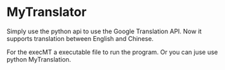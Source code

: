 # MyTranslator
Simply use the python api to use the Google Translation API.
Now it supports translation between English and Chinese.

For the execMT a executable file to run the program.
Or you can juse use python MyTranslation.
